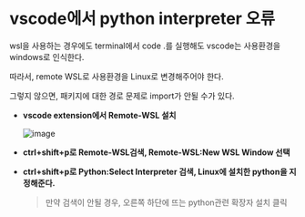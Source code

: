 # vscode에서 python interpreter 오류

wsl을 사용하는 경우에도 terminal에서 code .를 실행해도 vscode는 사용환경을 windows로 인식한다. 

따라서, remote WSL로 사용환경을 Linux로 변경해주어야 한다. 

그렇지 않으면, 패키지에 대한 경로 문제로 import가 안될 수가 있다. 

- **vscode extension에서 Remote-WSL 설치**

  ![image](https://user-images.githubusercontent.com/71866756/154961312-92d0b8ba-1809-4e02-b893-c937ea7a7b86.png)

- **ctrl+shift+p로 Remote-WSL검색, Remote-WSL:New WSL Window 선택**

- **ctrl+shift+p로 Python:Select Interpreter 검색, Linux에 설치한 python을 지정해준다.**

  > 만약 검색이 안될 경우, 오른쪽 하단에 뜨는 python관련 확장자 설치 클릭

